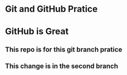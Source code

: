 # Git and GitHub Pratice

# GitHub is Great

##  This repo is for this git branch pratice


## This change is in the second branch

